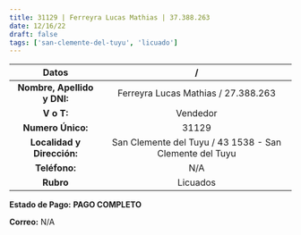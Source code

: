 ```yaml
---
title: 31129 | Ferreyra Lucas Mathias | 37.388.263
date: 12/16/22
draft: false
tags: ['san-clemente-del-tuyu', 'licuado']
---
```


|          **Datos**          |                            /                            |
|:---------------------------:|:-------------------------------------------------------:|
| **Nombre, Apellido y DNI:** |           Ferreyra Lucas Mathias / 27.388.263           |
|          **V o T:**         |                         Vendedor                        |
|      **Numero Único:**      |                          31129                          |
|  **Localidad y Dirección:** | San Clemente del Tuyu / 43 1538 - San Clemente del Tuyu |
|               **Teléfono:** |                           N/A                           |
|                   **Rubro** |                        Licuados                         |

**Estado de Pago:** **PAGO COMPLETO**

**Correo:** N/A
